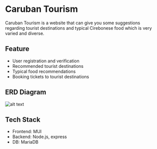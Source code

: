 # Caruban Tourism 
Caruban Tourism is a website that can give you some suggestions regarding tourist destinations and typical Cirebonese food which is very varied and diverse.

## Feature
- User registration and verification
- Recommended tourist destinations
- Typical food recommendations
- Booking tickets to tourist destinations

## ERD Diagram
![alt text](https://github.com/fadlifathurrahman/caruban-tourism/assets/110813489/6373d5c4-627a-44ec-99dd-52beb95a6639)

## Tech Stack
- Frontend: MUI
- Backend: Node.js, express
- DB: MariaDB

